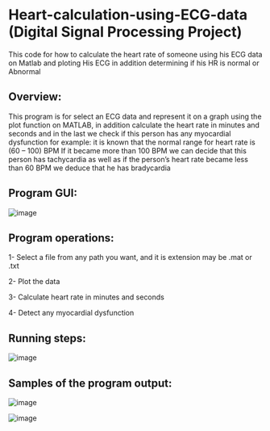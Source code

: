 # Heart-calculation-using-ECG-data (Digital Signal Processing Project)
This code for how to calculate the heart rate of someone using his ECG data on Matlab and ploting His ECG in addition determining if his HR is normal or Abnormal

## Overview:
This program is for select an ECG data and represent it on a graph using the plot function on MATLAB, in addition calculate the heart rate in minutes and seconds and in the last we check if this person has any myocardial dysfunction for example: it is known that the normal range for heart rate is (60 – 100) BPM
If it became more than 100 BPM we can decide that this person has tachycardia as well as if the person’s heart rate became less than 60 BPM we deduce that he has bradycardia

## Program GUI:
![image](https://user-images.githubusercontent.com/101879759/159040571-db8739d0-3c46-49f3-85f8-e087adbfd61d.png)

## Program operations:
1- Select a file from any path you want, and it is extension may be .mat or .txt

2- Plot the data

3- Calculate heart rate in minutes and seconds

4- Detect any myocardial dysfunction

## Running steps:
![image](https://user-images.githubusercontent.com/101879759/159040847-cea55cf6-0e21-4a9e-aaaa-7a1120a18554.png)

## Samples of the program output:
![image](https://user-images.githubusercontent.com/101879759/159040952-1945f46e-ac1c-4258-a386-d675c1bb09ec.png)

![image](https://user-images.githubusercontent.com/101879759/159040999-907bab19-43b9-4c91-8c52-953c46c76fb6.png)
